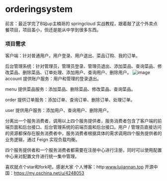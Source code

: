 # orderingsystem
前言：最近学完了B站up主楠哥的 springcloud 实战教程，跟着敲了这个外卖点餐项目，项目虽小，但还是能从中学到很多东西。
### 项目需求

客户端：针对普通用户，用户登录、用户退出、菜品订购、我的订单。

后台管理系统：针对管理员，管理员登录、管理员退出、添加菜品、查询菜品、修改菜品、删除菜品、订单处理、添加用户、查询用户、删除用户。
![image](https://images.gitbook.cn/b065be50-d7ae-11e9-8797-4924c0d7c082)
account 提供账户服务：用户和管理的登录退出。

menu 提供菜品服务：添加菜品、删除菜品、修改菜品、查询菜品。

order 提供订单服务：添加订单、查询订单、删除订单、处理订单。

user 提供用户服务：添加用户、查询用户、删除用户。

分离出一个服务消费者，调用以上四个服务提供者，服务消费者包含了客户端的前端页面和后台接口、后台管理系统的前端页面和后台接口。用户 / 管理员直接访问的资源都保存在服务消费者中，服务消费者根据具体的需求调用四个服务提供者的业务逻辑，通过 Feign 实现负载均衡。

四个服务提供者和一个服务消费者都需要在注册中心进行注册，同时可以使用配置中心来对配置文件进行统一集中管理。


喜欢就点个star和fork吧，感谢大家
个人博客：http:www.lujiannan.top
开源中国：https://my.oschina.net/u/4248053
